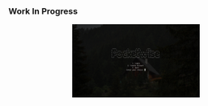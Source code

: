 ### Work In Progress
<p align="center"><img width="50%" alt="Pocket Wise Logo" src="./assets/homepage.png" /></a></p>
